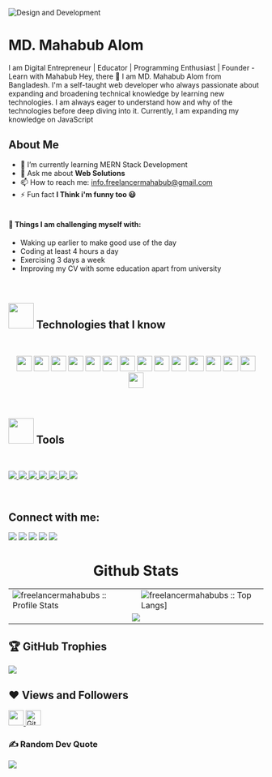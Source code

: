 ![Design and Development](https://i.ibb.co/XZJw3Gc/Develop-Your-Web-App-With-Us.png)

# MD. Mahabub Alom

I am Digital Entrepreneur | Educator | Programming Enthusiast | Founder - Learn with Mahabub
Hey, there 👋 I am MD. Mahabub Alom from Bangladesh. I'm a self-taught web developer who always passionate about expanding and broadening technical knowledge by learning new technologies. I am always eager to understand how and why of the technologies before deep diving into it. Currently, I am expanding my knowledge on JavaScript

## About Me

- 🌱 I’m currently learning MERN Stack Development
- 💬 Ask me about **Web Solutions**
- 📫 How to reach me: info.freelancermahabub@gmail.com
- ⚡ Fun fact **I Think i'm funny too 😃**
  <br/><br/>

#### :muscle: Things I am challenging myself with:

- Waking up earlier to make good use of the day
- Coding at least 4 hours a day
- Exercising 3 days a week
- Improving my CV with some education apart from university

<br />

<h2><img src = "https://media2.giphy.com/media/QssGEmpkyEOhBCb7e1/giphy.gif?cid=ecf05e47a0n3gi1bfqntqmob8g9aid1oyj2wr3ds3mg700bl&rid=giphy.gif" width='50'/>&nbsp;Technologies that I know</h2>

<br>
<p align="center">
<img src="https://img.shields.io/badge/HTML5-E34F26?style=for-the-badge&logo=html5&logoColor=white" height="30"/> 
<img src="https://img.shields.io/badge/CSS3-1572B6?style=for-the-badge&logo=css3&logoColor=white" height="30"/>

<img src="https://img.shields.io/badge/javascript-F7DF1E.svg?&style=for-the-badge&logo=javascript&logoColor=white" height="30"/> 
<img src="https://img.shields.io/badge/React-20232A?style=for-the-badge&logo=react&logoColor=61DAFB" height="30"/> 
<img src="https://img.shields.io/badge/React_Router-CA4245?style=for-the-badge&logo=react-router&logoColor=white" height="30"/> <img src=" 	https://img.shields.io/badge/Sass-CC6699?style=for-the-badge&logo=sass&logoColor=white" height="30"/>
 <img src="https://img.shields.io/badge/Material--UI-0081CB?style=for-the-badge&logo=material-ui&logoColor=white" height="30"/> <img src="https://img.shields.io/badge/Bootstrap-563D7C?style=for-the-badge&logo=bootstrap&logoColor=white" height="30"/>
  <img src="https://img.shields.io/badge/Tailwind_CSS-38B2AC?style=for-the-badge&logo=tailwind-css&logoColor=white" height="30"/>
   <img src="https://img.shields.io/badge/Netlify-00C7B7?style=for-the-badge&logo=netlify&logoColor=white" height="30"/>
    <img src="https://img.shields.io/badge/Heroku-430098?style=for-the-badge&logo=heroku&logoColor=white" height="30"/>
     <img src="https://img.shields.io/badge/firebase-FFCA28.svg?&style=for-the-badge&logo=firebase&logoColor=white" height="30"/>
      <img src="https://img.shields.io/badge/Node.js-43853D?style=for-the-badge&logo=node.js&logoColor=white" height="30"/> <img src="https://img.shields.io/badge/-MongoDB-4DB33D?style=flat&logo=mongodb&logoColor=FFFFFF" height="30"/>
     <img src="https://img.shields.io/badge/-express-20232A?style=flat&logo=express&logoColor=FFFFFF" height="30"/>
</p>
<br/>

<!-- tools -->
<h2><img src = "https://media2.giphy.com/media/QssGEmpkyEOhBCb7e1/giphy.gif?cid=ecf05e47a0n3gi1bfqntqmob8g9aid1oyj2wr3ds3mg700bl&rid=giphy.gif" width='50'/>&nbsp;Tools</h2>

<br>
<p align="left">
 <a href="https://www.w3.org/html/" target="_blank"> <img src="https://img.icons8.com/color/48/000000/figma.png"/> </a> 
<a href="https://www.w3schools.com/css/" target="_blank"> <img src="https://img.icons8.com/color/48/000000/git.png"/> </a>
 <a href="https://www.w3schools.com/css/" target="_blank"> <img src="https://img.icons8.com/color/48/000000/github.png"/> </a>
<a href="https://www.w3schools.com/css/" target="_blank"> <img src="https://img.icons8.com/color/48/000000/firebase.png"/> </a>
<a href="https://www.w3schools.com/css/" target="_blank"> <img src="https://github.com/freelancermahabubs/freelancer-mahabubs/blob/main/src/components/freelancermahabub/code.png"/> </a>
<a href="https://www.w3schools.com/css/" target="_blank"> <img src="https://github.com/freelancermahabubs/freelancer-mahabubs/blob/main/src/components/freelancermahabub/postman.png"/> </a>
<a href="https://www.w3schools.com/css/" target="_blank"> <img src="https://github.com/freelancermahabubs/freelancer-mahabubs/blob/main/src/components/freelancermahabub/heroku.png"/> </a>

</p>
<br/>

<!-- social links -->

## Connect with me:

<p align="left">
<a href = "https://www.facebook.com/freelancermahabubs/"><img src="https://img.icons8.com/fluent/48/000000/facebook-new.png"/></a>
<a href = "https://www.youtube.com/c/FreelancerMahabub/"><img src="https://img.icons8.com/fluent/48/000000/youtube.png"/></a>
<a href = "https://www.linkedin.com/in/freelancermahabubs/"><img src="https://img.icons8.com/fluent/48/000000/linkedin.png"/></a>
<a href = "https://twitter.com/mahabubfans"><img src="https://img.icons8.com/fluent/48/000000/twitter.png"/></a>
<a href = "https://www.instagram.com/freelancermahabubs/"><img src="https://img.icons8.com/fluent/48/000000/instagram-new.png"/></a>

</p>

<!-- github states and trofee -->
<p align="center">
   <table>
   <h1 align="center">Github Stats</h1>
       <tr>
       <td><img alt="freelancermahabubs :: Profile Stats" src="https://github-readme-stats.vercel.app/api?username=freelancermahabubs&theme=blue-green&amp;show_icons=true&amp;count_private=true&amp;hide_border=true" /></td>
       <td><img alt="freelancermahabubs :: Top Langs]" src="https://github-readme-stats.vercel.app/api/top-langs/?username=freelancermahabubs&langs_count=14&theme=blue-green&layout=compact&hide=html"> </td>
     </tr>
     <tr>
        <td colspan="2" align="center"><img  align="center" src="https://github-readme-streak-stats.herokuapp.com?user=freelancermahabubs&theme=blue-green&hide_border=true"></td>
     </tr>
   </table>
</p>

## 🏆 GitHub Trophies

![](https://github-profile-trophy.vercel.app/?username=freelancermahabubs&theme=radical&no-frame=false&no-bg=false&margin-w=4)

## ❤ Views and Followers

<a href="https://github.com/freelancermahabubs/github-profile-views-counter">
    <img src="https://komarev.com/ghpvc/?username=freelancermahabubs"  height="30">
</a>
<a href="https://github.com/freelancermahabubs?tab=followers">
<img src="https://img.shields.io/github/followers/freelancermahabubs?label=Followers&style=social" alt="GitHub Badge"  height="30"></a><br/>

<!-- random coate -->

### ✍️ Random Dev Quote

![](https://quotes-github-readme.vercel.app/api?type=horizontal&theme=radical)
